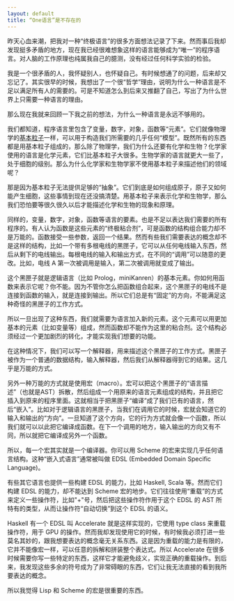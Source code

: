 ```yaml
---
layout: default
title: “One语言”是不存在的
---
```



昨天心血来潮，把我对一种“终极语言”的很多方面想法记录了下来。然而事后我却发现挺多矛盾的地方，现在我已经很难想象这样的语言能够成为“唯一”的程序语言。对人脑的工作原理也纯属我自己的臆测，没有经过任何科学实验的检验。

我是一个很矛盾的人，我怀疑别人，也怀疑自己。有时候想通了的问题，后来却又忘记了。其实很早的时候，我想出了一个很“哲学”理由，说明为什么一种语言是不足以满足所有人的需要的。可是不知道怎么到后来又推翻了自己，写出了为什么世界上只需要一种语言的理由。

那么现在我就来回顾一下我之前的想法，为什么一种语言是永远不够用的。

我们都知道，程序语言里包含了变量，数字，对象，函数等“元素”。它们就像物理学的<a href="http://en.wikipedia.org/wiki/Elementary_particle">基本粒子</a>一样，可以用于构造我们所需要的几乎任何“模型”。既然所有的东西都是用基本粒子组成的，那么除了物理学，我们为什么还要有化学和生物？化学家使用的语言是化学元素，它们比基本粒子大很多。生物学家的语言就更大一些了，处于细胞的级别。那么为什么化学家和生物学家不使用基本粒子来描述他们的领域呢？

那是因为基本粒子无法提供足够的“抽象”。它们到底是如何组成原子，原子又如何能产生细胞，这些事情到现在还没搞清楚。用基本粒子来表示化学和生物学，那么我们恐怕要等很久很久以后才能描述化学和生物的现象和原理。

同样的，变量，数字，对象，函数等语言的要素。也是不足以表达我们需要的所有程序的。有人认为函数是这些元素的“终极粘合剂”，可是函数的结构组合能力却不是万能的。函数接受一些参数，返回一个结果。然而有些我们需要表达的概念却不是这样的结构，比如一个带有多根电线的黑匣子，它可以从任何电线输入东西，然后从剩下的电线输出。每根电线的输入和输出方式，在不同的“调用”可以随意的更改。比如，电线 A 第一次被调用是输入，第二次被调用就变成了输出。

这个黑匣子就是逻辑语言（比如 Prolog，miniKanren）的基本元素。你如何用函数来表示它呢？你不能。因为不管你怎么把函数组合起来，这个黑匣子的电线不是连接到函数的输入，就是连接到输出。所以它们总是有“固定”的方向，不能满足这种奇怪的黑匣子的工作方式。

所以一旦出现了这种东西，我们就需要为语言加入新的元素。这个元素可以用更加基本的元素（比如变量等）组成，然而函数却不能作为这里的粘合剂。这个结构必须经过一个更加剧烈的转化，才能实现我们想要的功能。

在这种情况下，我们可以写一个解释器，用来描述这个黑匣子的工作方式。黑匣子被作为一个普通的数据结构，输入解释器，然后我们从解释器得到它的结果。这几乎是万能的方式。

另外一种万能的方式就是使用宏（macro）。宏可以把这个黑匣子的“语言描述”（也就是AST）拆散，然后组成一个用原来的语言元素组成的结构，并且把它插入到原来的程序里面。这就相当于把黑匣子“编译”成了我们已有的语言，然后“嵌入”。比如对于逻辑语言的黑匣子，当我们在调用它的时候，宏就会知道它的输入和输出的“方向”。一旦知道了这个方向，它的行为方式就会像一个函数，所以我们就可以以此把它编译成函数。在下一个调用的地方，输入输出的方向又有不同，所以就把它编译成另外一个函数。

所以，每一个宏其实就是一个编译器。你可以用 Scheme 的宏来实现几乎任何语言结构。这种“嵌入式语言”通常被叫做 EDSL (Embedded Domain Specific Language)。

有些其它语言也提供一些构建 EDSL 的能力，比如 Haskell, Scala 等。然而它们构建 EDSL 的能力，却不能达到 Scheme 宏的地步。它们往往使用“重载”的方式来定义一些操作符，比如"+"号，然后把这些操作符作用于这个 EDSL 的 AST 所特有的类型，从而让操作符“自动切换”到这个 EDSL 的语义。

Haskell 有一个 EDSL 叫 Accelerate 就是这样实现的，它使用 type class 来重载操作符，用于 GPU 的操作。然而我却发现使用它的时候，有时候我必须打进一些莫名其妙的，跟我想要表达的概念毫无关系东西。这是因为重载的能力是有限的，它并不能像宏一样，可以任意的拆解和拼装整个表达式。所以 Accelerate 在很多时候需要你写一些特定的东西，这样它才能避免歧义，实现正确的重载操作。到后来，我发现这些多余的符号成为了非常碍眼的东西，它们让我无法直接的看到我所要表达的概念。

所以我觉得 Lisp 和 Scheme 的宏是很重要的东西。
